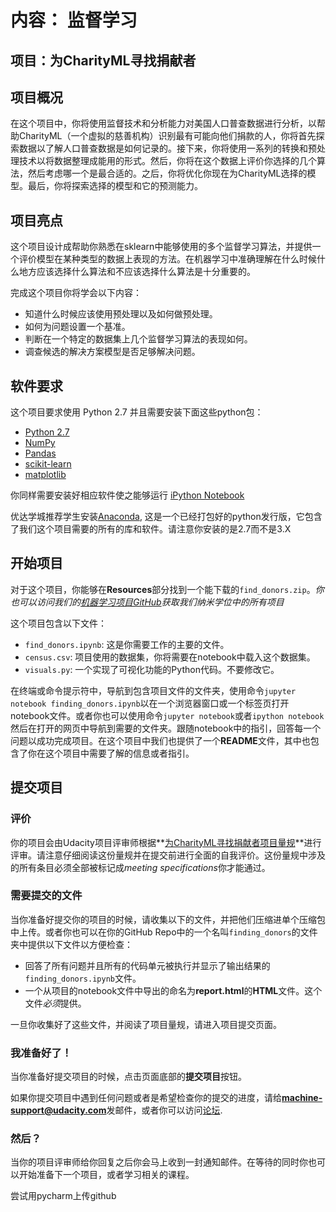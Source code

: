 # 内容： 监督学习
## 项目：为CharityML寻找捐献者

## 项目概况
在这个项目中，你将使用监督技术和分析能力对美国人口普查数据进行分析，以帮助CharityML（一个虚拟的慈善机构）识别最有可能向他们捐款的人，你将首先探索数据以了解人口普查数据是如何记录的。接下来，你将使用一系列的转换和预处理技术以将数据整理成能用的形式。然后，你将在这个数据上评价你选择的几个算法，然后考虑哪一个是最合适的。之后，你将优化你现在为CharityML选择的模型。最后，你将探索选择的模型和它的预测能力。

## 项目亮点
这个项目设计成帮助你熟悉在sklearn中能够使用的多个监督学习算法，并提供一个评价模型在某种类型的数据上表现的方法。在机器学习中准确理解在什么时候什么地方应该选择什么算法和不应该选择什么算法是十分重要的。

完成这个项目你将学会以下内容：
- 知道什么时候应该使用预处理以及如何做预处理。
- 如何为问题设置一个基准。
- 判断在一个特定的数据集上几个监督学习算法的表现如何。
- 调查候选的解决方案模型是否足够解决问题。

## 软件要求

这个项目要求使用 Python 2.7 并且需要安装下面这些python包：

- [Python 2.7](https://www.python.org/download/releases/2.7/)
- [NumPy](http://www.numpy.org/)
- [Pandas](http://pandas.pydata.org/)
- [scikit-learn](http://scikit-learn.org/stable/)
- [matplotlib](http://matplotlib.org/)

你同样需要安装好相应软件使之能够运行 [iPython Notebook](http://ipython.org/notebook.html)

优达学城推荐学生安装[Anaconda](https://www.continuum.io/downloads), 这是一个已经打包好的python发行版，它包含了我们这个项目需要的所有的库和软件。请注意你安装的是2.7而不是3.X

## 开始项目

对于这个项目，你能够在**Resources**部分找到一个能下载的`find_donors.zip`。*你也可以访问我们的[机器学习项目GitHub](https://github.com/udacity/machine-learning)获取我们纳米学位中的所有项目*

这个项目包含以下文件：

- `find_donors.ipynb`: 这是你需要工作的主要的文件。
- `census.csv`: 项目使用的数据集，你将需要在notebook中载入这个数据集。
- `visuals.py`: 一个实现了可视化功能的Python代码。不要修改它。

在终端或命令提示符中，导航到包含项目文件的文件夹，使用命令`jupyter notebook finding_donors.ipynb`以在一个浏览器窗口或一个标签页打开notebook文件。或者你也可以使用命令`jupyter notebook`或者`ipython notebook`然后在打开的网页中导航到需要的文件夹。跟随notebook中的指引，回答每一个问题以成功完成项目。在这个项目中我们也提供了一个**README**文件，其中也包含了你在这个项目中需要了解的信息或者指引。

## 提交项目

### 评价
你的项目会由Udacity项目评审师根据**<a href="#" target="_blank">为CharityML寻找捐献者项目量规</a>**进行评审。请注意仔细阅读这份量规并在提交前进行全面的自我评价。这份量规中涉及的所有条目必须全部被标记成*meeting specifications*你才能通过。

### 需要提交的文件
当你准备好提交你的项目的时候，请收集以下的文件，并把他们压缩进单个压缩包中上传。或者你也可以在你的GitHub Repo中的一个名叫`finding_donors`的文件夹中提供以下文件以方便检查：
 - 回答了所有问题并且所有的代码单元被执行并显示了输出结果的`finding_donors.ipynb`文件。
 - 一个从项目的notebook文件中导出的命名为**report.html**的**HTML**文件。这个文件*必须*提供。

一旦你收集好了这些文件，并阅读了项目量规，请进入项目提交页面。

### 我准备好了！
当你准备好提交项目的时候，点击页面底部的**提交项目**按钮。

如果你提交项目中遇到任何问题或者是希望检查你的提交的进度，请给**machine-support@udacity.com**发邮件，或者你可以访问<a href="http://discussions.youdaxue.com/" target="_blank">论坛</a>.

### 然后？
当你的项目评审师给你回复之后你会马上收到一封通知邮件。在等待的同时你也可以开始准备下一个项目，或者学习相关的课程。

尝试用pycharm上传github